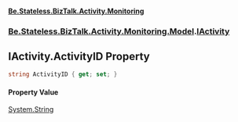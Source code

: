 #### [Be.Stateless.BizTalk.Activity.Monitoring](README.md 'README')
### [Be.Stateless.BizTalk.Activity.Monitoring.Model](Be.Stateless.BizTalk.Activity.Monitoring.Model.md 'Be.Stateless.BizTalk.Activity.Monitoring.Model').[IActivity](IActivity.md 'Be.Stateless.BizTalk.Activity.Monitoring.Model.IActivity')

## IActivity.ActivityID Property

```csharp
string ActivityID { get; set; }
```

#### Property Value
[System.String](https://docs.microsoft.com/en-us/dotnet/api/System.String 'System.String')